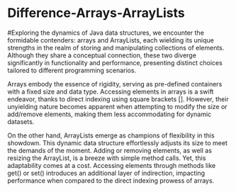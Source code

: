 # Difference-Arrays-ArrayLists
#Exploring the dynamics of Java data structures, we encounter the formidable contenders: arrays and ArrayLists, each wielding its unique strengths in the realm of storing and manipulating collections of elements. Although they share a conceptual connection, these two diverge significantly in functionality and performance, presenting distinct choices tailored to different programming scenarios.

Arrays embody the essence of rigidity, serving as pre-defined containers with a fixed size and data type. Accessing elements in arrays is a swift endeavor, thanks to direct indexing using square brackets []. However, their unyielding nature becomes apparent when attempting to modify the size or add/remove elements, making them less accommodating for dynamic datasets.

On the other hand, ArrayLists emerge as champions of flexibility in this showdown. This dynamic data structure effortlessly adjusts its size to meet the demands of the moment. Adding or removing elements, as well as resizing the ArrayList, is a breeze with simple method calls. Yet, this adaptability comes at a cost. Accessing elements through methods like get() or set() introduces an additional layer of indirection, impacting performance when compared to the direct indexing prowess of arrays.
